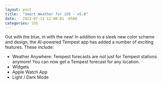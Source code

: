 ```yaml
---
layout: post
title:  "Smart Weather for iOS - v5.0"
date:   2022-07-11 12:00:01 -0500
categories: iOS
---
```


Out with the blue, in with the new! In addition to a sleek new color scheme and design, the AI-powered Tempest app has added a number of exciting features. These include:
- Weather Anywhere: Tempest forecasts are not just for Tempest stations anymore! You can now get a Tempest forecast for any location.
- Widgets
- Apple Watch App
- Light / Dark Mode
